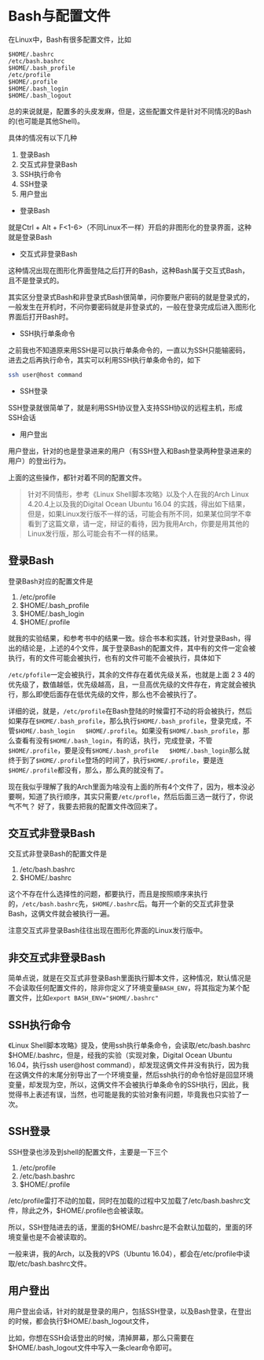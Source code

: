 # Bash与配置文件

在Linux中，Bash有很多配置文件，比如
```
$HOME/.bashrc
/etc/bash.bashrc
$HOME/.bash_profile
/etc/profile
$HOME/.profile
$HOME/.bash_login
$HOME/.bash_logout
```

总的来说就是，配置多的头皮发麻，但是，这些配置文件是针对不同情况的Bash的(也可能是其他Shell)。

具体的情况有以下几种

1. 登录Bash
2. 交互式非登录Bash
3. SSH执行命令
4. SSH登录
5. 用户登出

* 登录Bash

就是Ctrl + Alt + F<1-6>（不同Linux不一样）开启的非图形化的登录界面，这种就是登录Bash

* 交互式非登录Bash

这种情况出现在图形化界面登陆之后打开的Bash，这种Bash属于交互式Bash，且不是登录式的。

其实区分登录式Bash和非登录式Bash很简单，问你要账户密码的就是登录式的，一般发生在开机时，不问你要密码就是非登录式的，一般在登录完成后进入图形化界面后打开Bash时。

* SSH执行单条命令

之前我也不知道原来用SSH是可以执行单条命令的，一直以为SSH只能输密码，进去之后再执行命令，其实可以利用SSH执行单条命令的，如下

```bash
ssh user@host command
```

* SSH登录

SSH登录就很简单了，就是利用SSH协议登入支持SSH协议的远程主机，形成SSH会话

* 用户登出

用户登出，针对的也是登录进来的用户（有SSH登入和Bash登录两种登录进来的用户）的登出行为。

上面的这些操作，都针对着不同的配置文件。


> 针对不同情形，参考《Linux Shell脚本攻略》以及个人在我的Arch Linux 4.20.4上以及我的Digital Ocean Ubuntu 16.04 的实践，得出如下结果，但是，如果Linux发行版不一样的话，可能会有所不同，如果某位同学不幸看到了这篇文章，请一定，辩证的看待，因为我用Arch，你要是用其他的Linux发行版，那么可能会有不一样的结果。


##  登录Bash

登录Bash对应的配置文件是

1. /etc/profile
2. $HOME/.bash_profile
3. $HOME/.bash_login
4. $HOME/.profile

就我的实验结果，和参考书中的结果一致。综合书本和实践，针对登录Bash，得出的结论是，上述的4个文件，属于登录Bash的配置文件，其中有的文件一定会被执行，有的文件可能会被执行，也有的文件可能不会被执行，具体如下

`/etc/pfofile`一定会被执行，其余的文件存在着优先级关系，也就是上面 2 3 4的优先级了，数值越低，优先级越高，且，一旦高优先级的文件存在，肯定就会被执行，那么即使后面存在低优先级的文件，那么也不会被执行了。

详细的说，就是，`/etc/profile`在Bash登陆的时候雷打不动的将会被执行，然后如果存在`$HOME/.bash_profile`，那么执行`$HOME/.bash_profile`，登录完成，不管`$HOME/.bash_login   $HOME/.profile`。如果没有`$HOME/.bash_profile`，那么查看有没有`$HOME/.bash_login`，有的话，执行，完成登录，不管`$HOME/.profile`，要是没有`$HOME/.bash_profile   $HOME/.bash_login`那么就终于到了`$HOME/.profile`登场的时间了，执行`$HOME/.profile`，要是连`$HOME/.profile`都没有，那么，那么真的就没有了。

现在我似乎理解了我的Arch里面为啥没有上面的所有4个文件了，因为，根本没必要啊，知道了执行顺序，其实只需要`/etc/profle`，然后后面三选一就行了，你说气不气？ 好了，我要去把我的配置文件改回来了。

##  交互式非登录Bash

交互式非登录Bash的配置文件是

1. /etc/bash.bashrc
2. $HOME/.bashrc

这个不存在什么选择性的问题，都要执行，而且是按照顺序来执行的，`/etc/bash.bashrc`先，`$HOME/.bashrc`后。每开一个新的交互式非登录Bash，这俩文件就会被执行一遍。

注意交互式非登录Bash往往出现在图形化界面的Linux发行版中。


## 非交互式非登录Bash

简单点说，就是在交互式非登录Bash里面执行脚本文件，这种情况，默认情况是不会读取任何配置文件的，除非你定义了环境变量`BASH_ENV`，将其指定为某个配置文件，比如`export BASH_ENV="$HOME/.bashrc"`

## SSH执行命令

《Linux Shell脚本攻略》提及，使用ssh执行单条命令，会读取/etc/bash.bashrc $HOME/.bashrc，但是，经我的实验（实现对象，Digital Ocean Ubuntu 16.04，执行ssh user@host command），却发现这俩文件并没有执行，因为我在这俩文件的末尾分别导出了一个环境变量，然后ssh执行的命令恰好是回显环境变量，却发现为空，所以，这俩文件不会被执行单条命令的SSH执行，因此，我觉得书上表述有误，当然，也可能是我的实验对象有问题，毕竟我也只实验了一次。

##  SSH登录

SSH登录也涉及到shell的配置文件，主要是一下三个

1. /etc/profile
2. /etc/bash.bashrc
3. $HOME/.profile

/etc/profile雷打不动的加载，同时在加载的过程中又加载了/etc/bash.bashrc文件，除此之外，$HOME/.profile也会被读取。

所以，SSH登陆进去的话，里面的$HOME/.bashrc是不会默认加载的，里面的环境变量也是不会被读取的。

一般来讲，我的Arch，以及我的VPS（Ubuntu 16.04），都会在/etc/profile中读取/etc/bash.bashrc文件。

## 用户登出

用户登出会话，针对的就是登录的用户，包括SSH登录，以及Bash登录，在登出的时候，都会执行$HOME/.bash_logout文件，

比如，你想在SSH会话登出的时候，清掉屏幕，那么只需要在$HOME/.bash_logout文件中写入一条clear命令即可。
